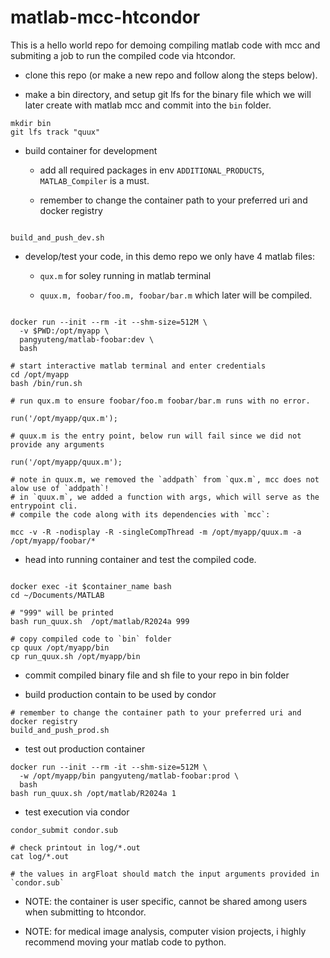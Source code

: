 # matlab-mcc-htcondor

This is a hello world repo for demoing
compiling matlab code with mcc 
and submiting a job to run the compiled code via htcondor.


+ clone this repo (or make a new repo and follow along the steps below).

+ make a bin directory, and setup git lfs for the binary file which we will later create with matlab mcc and commit into the `bin` folder.

```
mkdir bin
git lfs track "quux"
```

+ build container for development
    
    + add all required packages in env `ADDITIONAL_PRODUCTS`, `MATLAB_Compiler` is a must.

    + remember to change the container path to your preferred uri and docker registry

```

build_and_push_dev.sh

```

+ develop/test your code, in this demo repo we only have 4 matlab files:

  + `qux.m` for soley running in matlab terminal
  
  + `quux.m, foobar/foo.m, foobar/bar.m` which later will be compiled.

```

docker run --init --rm -it --shm-size=512M \
  -v $PWD:/opt/myapp \
  pangyuteng/matlab-foobar:dev \
  bash

# start interactive matlab terminal and enter credentials
cd /opt/myapp
bash /bin/run.sh

# run qux.m to ensure foobar/foo.m foobar/bar.m runs with no error.

run('/opt/myapp/qux.m');

# quux.m is the entry point, below run will fail since we did not provide any arguments

run('/opt/myapp/quux.m');

# note in quux.m, we removed the `addpath` from `qux.m`, mcc does not alow use of `addpath`!
# in `quux.m`, we added a function with args, which will serve as the entrypoint cli.
# compile the code along with its dependencies with `mcc`:

mcc -v -R -nodisplay -R -singleCompThread -m /opt/myapp/quux.m -a /opt/myapp/foobar/*

```

+ head into running container and test the compiled code.

```

docker exec -it $container_name bash
cd ~/Documents/MATLAB

# "999" will be printed 
bash run_quux.sh  /opt/matlab/R2024a 999

# copy compiled code to `bin` folder
cp quux /opt/myapp/bin
cp run_quux.sh /opt/myapp/bin

```

+ commit compiled binary file and sh file to your repo in bin folder

+ build production contain to be used by condor

```
# remember to change the container path to your preferred uri and docker registry
build_and_push_prod.sh

```

+ test out production container

```
docker run --init --rm -it --shm-size=512M \
  -w /opt/myapp/bin pangyuteng/matlab-foobar:prod \
  bash
bash run_quux.sh /opt/matlab/R2024a 1

```

+ test execution via condor

```
condor_submit condor.sub

# check printout in log/*.out
cat log/*.out

# the values in argFloat should match the input arguments provided in `condor.sub`

```

+ NOTE: the container is user specific, cannot be shared among users when submitting to htcondor.

+ NOTE: for medical image analysis, computer vision projects,
  i highly recommend moving your matlab code to python.